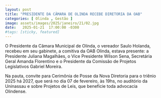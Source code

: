 ```yaml
---
layout: post
title: "PRESIDENTE DA CÂMARA DE OLINDA RECEBE DIRETORIA DA OAB"
categories: [ Olinda , Gestão ]
image: assets/images/2025/janeiro/21/02.jpg
date:   2025-01-21  17:00:00 -0300
#tags: [sticky, featured]
---
```

O Presidente da Câmara Municipal de Olinda, o vereador Saulo Holanda, recebeu em seu gabinete, a comitiva da OAB Olinda, estava presente: a Presidente Juliana Magalhães, o Vice Presidente Wilson Sena, Secretária Geral Amanda  Florentino e o Presidente da Comissão de Projetos Legislativos Gabriel Moreira. 

Na pauta, convite para Cerimônia de Posse da Nova Diretoria para o triênio 2025 há 2027, que será no dia 07 de fevereiro, às 19hs, no auditório da Uninassau e sobre Projetos de Leis, que beneficie toda advocacia Olindense.